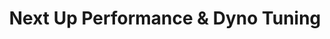 ---
title: "Next Up Performance & Dyno Tuning"
url: /brisbane/next-up-performance-and-dyno-tuning/
shop: car repair
---